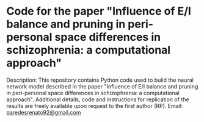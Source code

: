 # Code for the paper "Influence of E/I balance and pruning in peri-personal space differences in schizophrenia: a computational approach"
Description: This repository contains Python code used to build the neural network model described in the paper "Influence of E/I balance and pruning in peri-personal space differences in schizophrenia: a computational approach". Additional details, code and instructions for replication of the results are freely available upon request to the first author (RP). Email: paredesrenato92@gmail.com